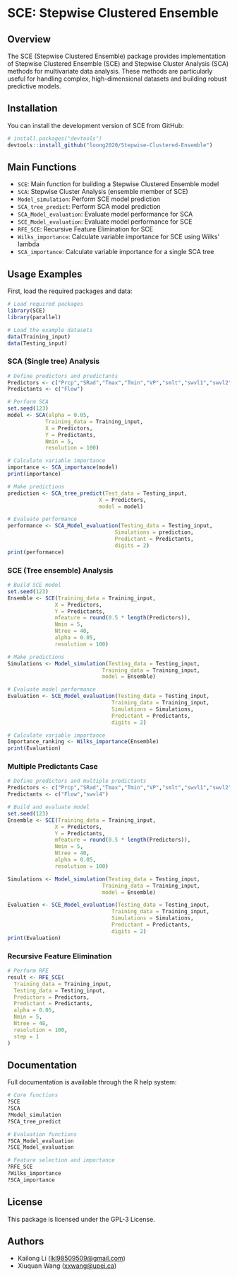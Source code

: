 # SCE: Stepwise Clustered Ensemble

## Overview

The SCE (Stepwise Clustered Ensemble) package provides implementation of Stepwise Clustered Ensemble (SCE) and Stepwise Cluster Analysis (SCA) methods for multivariate data analysis. These methods are particularly useful for handling complex, high-dimensional datasets and building robust predictive models.

## Installation

You can install the development version of SCE from GitHub:

```r
# install.packages("devtools")
devtools::install_github("loong2020/Stepwise-Clustered-Ensemble")
```

## Main Functions

- `SCE`: Main function for building a Stepwise Clustered Ensemble model
- `SCA`: Stepwise Cluster Analysis (ensemble member of SCE)
- `Model_simulation`: Perform SCE model prediction
- `SCA_tree_predict`: Perform SCA model prediction
- `SCA_Model_evaluation`: Evaluate model performance for SCA 
- `SCE_Model_evaluation`: Evaluate model performance for SCE
- `RFE_SCE`: Recursive Feature Elimination for SCE
- `Wilks_importance`: Calculate variable importance for SCE using Wilks' lambda
- `SCA_importance`: Calculate variable importance for a single SCA tree

## Usage Examples

First, load the required packages and data:

```r
# Load required packages
library(SCE)
library(parallel)

# Load the example datasets
data(Training_input)
data(Testing_input)
```

### SCA (Single tree) Analysis
```r
# Define predictors and predictants
Predictors <- c("Prcp","SRad","Tmax","Tmin","VP","smlt","swvl1","swvl2","swvl3","swvl4")
Predictants <- c("Flow")

# Perform SCA
set.seed(123)
model <- SCA(alpha = 0.05, 
            Training_data = Training_input, 
            X = Predictors, 
            Y = Predictants, 
            Nmin = 5, 
            resolution = 100)

# Calculate variable importance
importance <- SCA_importance(model)
print(importance)

# Make predictions
prediction <- SCA_tree_predict(Test_data = Testing_input,
                             X = Predictors,
                             model = model)

# Evaluate performance
performance <- SCA_Model_evaluation(Testing_data = Testing_input,
                                  Simulations = prediction,
                                  Predictant = Predictants,
                                  digits = 2)
print(performance)
```

### SCE (Tree ensemble) Analysis
```r
# Build SCE model
set.seed(123)
Ensemble <- SCE(Training_data = Training_input,
               X = Predictors,
               Y = Predictants,
               mfeature = round(0.5 * length(Predictors)),
               Nmin = 5,
               Ntree = 40,
               alpha = 0.05,
               resolution = 100)

# Make predictions
Simulations <- Model_simulation(Testing_data = Testing_input,
                              Training_data = Training_input,
                              model = Ensemble)

# Evaluate model performance
Evaluation <- SCE_Model_evaluation(Testing_data = Testing_input,
                                 Training_data = Training_input,
                                 Simulations = Simulations,
                                 Predictant = Predictants,
                                 digits = 2)

# Calculate variable importance
Importance_ranking <- Wilks_importance(Ensemble)
print(Evaluation)
```

### Multiple Predictants Case
```r
# Define predictors and multiple predictants
Predictors <- c("Prcp","SRad","Tmax","Tmin","VP","smlt","swvl1","swvl2","swvl3")
Predictants <- c("Flow","swvl4")

# Build and evaluate model
set.seed(123)
Ensemble <- SCE(Training_data = Training_input,
               X = Predictors,
               Y = Predictants,
               mfeature = round(0.5 * length(Predictors)),
               Nmin = 5,
               Ntree = 40,
               alpha = 0.05,
               resolution = 100)

Simulations <- Model_simulation(Testing_data = Testing_input,
                              Training_data = Training_input,
                              model = Ensemble)

Evaluation <- SCE_Model_evaluation(Testing_data = Testing_input,
                                 Training_data = Training_input,
                                 Simulations = Simulations,
                                 Predictant = Predictants,
                                 digits = 2)
print(Evaluation)
```

### Recursive Feature Elimination
```r
# Perform RFE
result <- RFE_SCE(
  Training_data = Training_input,
  Testing_data = Testing_input,
  Predictors = Predictors,
  Predictant = Predictants,
  alpha = 0.05,
  Nmin = 5,
  Ntree = 48,
  resolution = 100,
  step = 1
)
```

## Documentation

Full documentation is available through the R help system:

```r
# Core functions
?SCE
?SCA
?Model_simulation
?SCA_tree_predict

# Evaluation functions
?SCA_Model_evaluation
?SCE_Model_evaluation

# Feature selection and importance
?RFE_SCE
?Wilks_importance
?SCA_importance
```

## License

This package is licensed under the GPL-3 License.

## Authors

- Kailong Li (lkl98509509@gmail.com) 
- Xiuquan Wang (xxwang@upei.ca)
